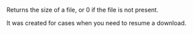 Returns the size of a file, or 0 if the file is not present.

It was created for cases when you need to resume a download.
